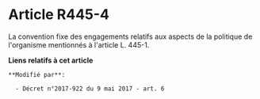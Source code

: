 # Article R445-4

La convention fixe des engagements relatifs aux aspects de la politique de l'organisme mentionnés à l'article L. 445-1.

**Liens relatifs à cet article**

	**Modifié par**:

	  - Décret n°2017-922 du 9 mai 2017 - art. 6

